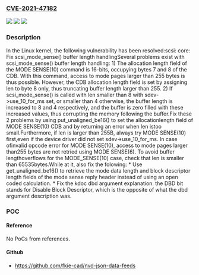 ### [CVE-2021-47182](https://cve.mitre.org/cgi-bin/cvename.cgi?name=CVE-2021-47182)
![](https://img.shields.io/static/v1?label=Product&message=Linux&color=blue)
![](https://img.shields.io/static/v1?label=Version&message=1da177e4c3f4%3C%20e15de347faf4%20&color=brighgreen)
![](https://img.shields.io/static/v1?label=Vulnerability&message=n%2Fa&color=brighgreen)

### Description

In the Linux kernel, the following vulnerability has been resolved:scsi: core: Fix scsi_mode_sense() buffer length handlingSeveral problems exist with scsi_mode_sense() buffer length handling: 1) The allocation length field of the MODE SENSE(10) command is 16-bits,    occupying bytes 7 and 8 of the CDB. With this command, access to mode    pages larger than 255 bytes is thus possible. However, the CDB    allocation length field is set by assigning len to byte 8 only, thus    truncating buffer length larger than 255. 2) If scsi_mode_sense() is called with len smaller than 8 with    sdev->use_10_for_ms set, or smaller than 4 otherwise, the buffer length    is increased to 8 and 4 respectively, and the buffer is zero filled    with these increased values, thus corrupting the memory following the    buffer.Fix these 2 problems by using put_unaligned_be16() to set the allocationlength field of MODE SENSE(10) CDB and by returning an error when len istoo small.Furthermore, if len is larger than 255B, always try MODE SENSE(10) first,even if the device driver did not set sdev->use_10_for_ms. In case ofinvalid opcode error for MODE SENSE(10), access to mode pages larger than255 bytes are not retried using MODE SENSE(6). To avoid buffer lengthoverflows for the MODE_SENSE(10) case, check that len is smaller than 65535bytes.While at it, also fix the folowing: * Use get_unaligned_be16() to retrieve the mode data length and block   descriptor length fields of the mode sense reply header instead of using   an open coded calculation. * Fix the kdoc dbd argument explanation: the DBD bit stands for Disable   Block Descriptor, which is the opposite of what the dbd argument   description was.

### POC

#### Reference
No PoCs from references.

#### Github
- https://github.com/fkie-cad/nvd-json-data-feeds

